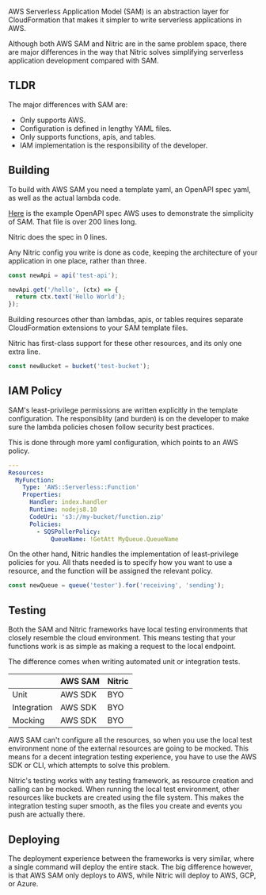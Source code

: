 AWS Serverless Application Model (SAM) is an abstraction layer for CloudFormation that makes it simpler to write serverless applications in AWS.

Although both AWS SAM and Nitric are in the same problem space, there are major differences in the way that Nitric solves simplifying serverless application development compared with SAM.

## TLDR

The major differences with SAM are:

- Only supports AWS.
- Configuration is defined in lengthy YAML files.
- Only supports functions, apis, and tables.
- IAM implementation is the responsibility of the developer.

## Building

To build with AWS SAM you need a template yaml, an OpenAPI spec yaml, as well as the actual lambda code.

[Here](https://docs.aws.amazon.com/apigateway/latest/developerguide/http-api-open-api.html#http-api-import.example) is the example OpenAPI spec AWS uses to demonstrate the simplicity of SAM. That file is over 200 lines long.

Nitric does the spec in 0 lines.

Any Nitric config you write is done as code, keeping the architecture of your application in one place, rather than three.

```typescript
const newApi = api('test-api');

newApi.get('/hello', (ctx) => {
  return ctx.text('Hello World');
});
```

Building resources other than lambdas, apis, or tables requires separate CloudFormation extensions to your SAM template files.

Nitric has first-class support for these other resources, and its only one extra line.

```typescript
const newBucket = bucket('test-bucket');
```

## IAM Policy

SAM's least-privilege permissions are written explicitly in the template configuration. The responsiblity (and burden) is on the developer to make sure the lambda policies chosen follow security best practices.

This is done through more yaml configuration, which points to an AWS policy.

```yaml
---
Resources:
  MyFunction:
    Type: 'AWS::Serverless::Function'
    Properties:
      Handler: index.handler
      Runtime: nodejs8.10
      CodeUri: 's3://my-bucket/function.zip'
      Policies:
        - SQSPollerPolicy:
            QueueName: !GetAtt MyQueue.QueueName
```

On the other hand, Nitric handles the implementation of least-privilege policies for you. All thats needed is to specify how you want to use a resource, and the function will be assigned the relevant policy.

```typescript
const newQueue = queue('tester').for('receiving', 'sending');
```

## Testing

Both the SAM and Nitric frameworks have local testing environments that closely resemble the cloud environment. This means testing that your functions work is as simple as making a request to the local endpoint.

The difference comes when writing automated unit or integration tests.

|             | AWS SAM | Nitric |
| ----------- | ------- | ------ |
| Unit        | AWS SDK | BYO    |
| Integration | AWS SDK | BYO    |
| Mocking     | AWS SDK | BYO    |

AWS SAM can't configure all the resources, so when you use the local test environment none of the external resources are going to be mocked. This means for a decent integration testing experience, you have to use the AWS SDK or CLI, which attempts to solve this problem.

Nitric's testing works with any testing framework, as resource creation and calling can be mocked. When running the local test environment, other resources like buckets are created using the file system. This makes the integration testing super smooth, as the files you create and events you push are actually there.

## Deploying

The deployment experience between the frameworks is very similar, where a single command will deploy the entire stack. The big difference however, is that AWS SAM only deploys to AWS, while Nitric will deploy to AWS, GCP, or Azure.
